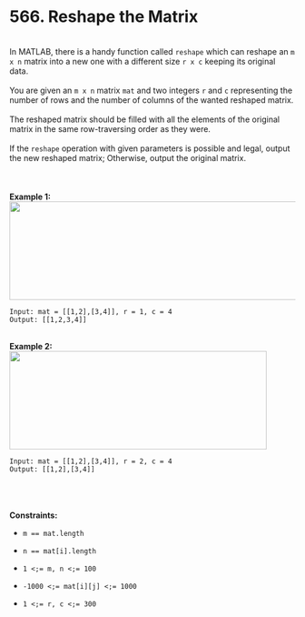 # 566. Reshape the Matrix

<br />In MATLAB, there is a handy function called `reshape` which can reshape an `m x n` matrix into a new one with a different size `r x c` keeping its original data.<br />
<br />You are given an `m x n` matrix `mat` and two integers `r` and `c` representing the number of rows and the number of columns of the wanted reshaped matrix.<br />
<br />The reshaped matrix should be filled with all the elements of the original matrix in the same row-traversing order as they were.<br />
<br />If the `reshape` operation with given parameters is possible and legal, output the new reshaped matrix; Otherwise, output the original matrix.<br />
<br /> <br />
<br />**Example 1:**<br />
<img alt="" src="https://assets.leetcode.com/uploads/2021/04/24/reshape1-grid.jpg" style="width:613px;height:173px"/>
```
Input: mat = [[1,2],[3,4]], r = 1, c = 4
Output: [[1,2,3,4]]
```
<br />**Example 2:**<br />
<img alt="" src="https://assets.leetcode.com/uploads/2021/04/24/reshape2-grid.jpg" style="width:453px;height:173px"/>
```
Input: mat = [[1,2],[3,4]], r = 2, c = 4
Output: [[1,2],[3,4]]
```
<br /> <br />
<br />**Constraints:**<br />

* `m == mat.length`

* `n == mat[i].length`

* `1 <;= m, n <;= 100`

* `-1000 <;= mat[i][j] <;= 1000`

* `1 <;= r, c <;= 300`